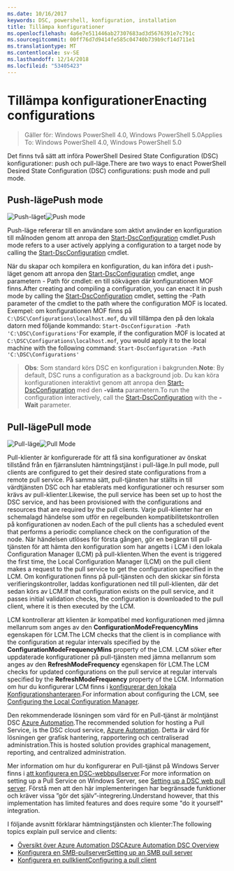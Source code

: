 ```yaml
---
ms.date: 10/16/2017
keywords: DSC, powershell, konfiguration, installation
title: Tillämpa konfigurationer
ms.openlocfilehash: 4a6e7e511446ab27307683ad3d5676391e7c791c
ms.sourcegitcommit: 00ff76d7d9414fe585c04740b739b9cf14d711e1
ms.translationtype: MT
ms.contentlocale: sv-SE
ms.lasthandoff: 12/14/2018
ms.locfileid: "53405423"
---
```

# <a name="enacting-configurations"></a><span data-ttu-id="d179f-103">Tillämpa konfigurationer</span><span class="sxs-lookup"><span data-stu-id="d179f-103">Enacting configurations</span></span>

><span data-ttu-id="d179f-104">Gäller för: Windows PowerShell 4.0, Windows PowerShell 5.0</span><span class="sxs-lookup"><span data-stu-id="d179f-104">Applies To: Windows PowerShell 4.0, Windows PowerShell 5.0</span></span>

<span data-ttu-id="d179f-105">Det finns två sätt att införa PowerShell Desired State Configuration (DSC) konfigurationer: push och pull-läge.</span><span class="sxs-lookup"><span data-stu-id="d179f-105">There are two ways to enact PowerShell Desired State Configuration (DSC) configurations: push mode and pull mode.</span></span>

## <a name="push-mode"></a><span data-ttu-id="d179f-106">Push-läge</span><span class="sxs-lookup"><span data-stu-id="d179f-106">Push mode</span></span>

<span data-ttu-id="d179f-107">![Push-läget](../images/pushModel.png "push hur fungerar det")</span><span class="sxs-lookup"><span data-stu-id="d179f-107">![Push mode](../images/pushModel.png "How push mode works")</span></span>

<span data-ttu-id="d179f-108">Push-läge refererar till en användare som aktivt använder en konfiguration till målnoden genom att anropa den [Start-DscConfiguration](/powershell/module/psdesiredstateconfiguration/start-dscconfiguration) cmdlet.</span><span class="sxs-lookup"><span data-stu-id="d179f-108">Push mode refers to a user actively applying a configuration to a target node by calling the [Start-DscConfiguration](/powershell/module/psdesiredstateconfiguration/start-dscconfiguration) cmdlet.</span></span>

<span data-ttu-id="d179f-109">När du skapar och kompilera en konfiguration, du kan införa det i push-läget genom att anropa den [Start-DscConfiguration](/powershell/module/psdesiredstateconfiguration/start-dscconfiguration) cmdlet, ange parametern - Path för cmdlet: en till sökvägen där konfigurationen MOF finns.</span><span class="sxs-lookup"><span data-stu-id="d179f-109">After creating and compiling a configuration, you can enact it in push mode by calling the [Start-DscConfiguration](/powershell/module/psdesiredstateconfiguration/start-dscconfiguration) cmdlet, setting the -Path parameter of the cmdlet to the path where the configuration MOF is located.</span></span>
<span data-ttu-id="d179f-110">Exempel: om konfigurationen MOF finns på `C:\DSC\Configurations\localhost.mof`, du vill tillämpa den på den lokala datorn med följande kommando: `Start-DscConfiguration -Path 'C:\DSC\Configurations'`</span><span class="sxs-lookup"><span data-stu-id="d179f-110">For example, if the configuration MOF is located at `C:\DSC\Configurations\localhost.mof`, you would apply it to the local machine with the following command: `Start-DscConfiguration -Path 'C:\DSC\Configurations'`</span></span>

> <span data-ttu-id="d179f-111">__Obs__: Som standard körs DSC en konfiguration i bakgrunden.</span><span class="sxs-lookup"><span data-stu-id="d179f-111">__Note__: By default, DSC runs a configuration as a background job.</span></span> <span data-ttu-id="d179f-112">Du kan köra konfigurationen interaktivt genom att anropa den [Start-DscConfiguration](/powershell/module/psdesiredstateconfiguration/start-dscconfiguration) med den __-vänta__ parametern.</span><span class="sxs-lookup"><span data-stu-id="d179f-112">To run the configuration interactively, call the [Start-DscConfiguration](/powershell/module/psdesiredstateconfiguration/start-dscconfiguration) with the __-Wait__ parameter.</span></span>

## <a name="pull-mode"></a><span data-ttu-id="d179f-113">Pull-läge</span><span class="sxs-lookup"><span data-stu-id="d179f-113">Pull mode</span></span>

<span data-ttu-id="d179f-114">![Pull-läge](../images/pullModel.png "hämta hur fungerar det")</span><span class="sxs-lookup"><span data-stu-id="d179f-114">![Pull Mode](../images/pullModel.png "How pull mode works")</span></span>

<span data-ttu-id="d179f-115">Pull-klienter är konfigurerade för att få sina konfigurationer av önskat tillstånd från en fjärransluten hämtningstjänst i pull-läge.</span><span class="sxs-lookup"><span data-stu-id="d179f-115">In pull mode, pull clients are configured to get their desired state configurations from a remote pull service.</span></span>
<span data-ttu-id="d179f-116">På samma sätt, pull-tjänsten har ställts in till värdtjänsten DSC och har etablerats med konfigurationer och resurser som krävs av pull-klienter.</span><span class="sxs-lookup"><span data-stu-id="d179f-116">Likewise, the pull service has been set up to host the DSC service, and has been provisioned with the configurations and resources that are required by the pull clients.</span></span>
<span data-ttu-id="d179f-117">Varje pull-klienter har en schemalagd händelse som utför en regelbunden kompatibilitetskontrollen på konfigurationen av noden.</span><span class="sxs-lookup"><span data-stu-id="d179f-117">Each of the pull clients has a scheduled event that performs a periodic compliance check on the configuration of the node.</span></span>
<span data-ttu-id="d179f-118">När händelsen utlöses för första gången, gör en begäran till pull-tjänsten för att hämta den konfiguration som har angetts i LCM i den lokala Configuration Manager (LCM) på pull-klienten.</span><span class="sxs-lookup"><span data-stu-id="d179f-118">When the event is triggered the first time, the Local Configuration Manager (LCM) on the pull client makes a request to the pull service to get the configuration specified in the LCM.</span></span>
<span data-ttu-id="d179f-119">Om konfigurationen finns på pull-tjänsten och den skickar sin första verifieringskontroller, laddas konfigurationen ned till pull-klienten, där det sedan körs av LCM.</span><span class="sxs-lookup"><span data-stu-id="d179f-119">If that configuration exists on the pull service, and it passes initial validation checks, the configuration is downloaded to the pull client, where it is then executed by the LCM.</span></span>

<span data-ttu-id="d179f-120">LCM kontrollerar att klienten är kompatibel med konfigurationen med jämna mellanrum som anges av den **ConfigurationModeFrequencyMins** egenskapen för LCM.</span><span class="sxs-lookup"><span data-stu-id="d179f-120">The LCM checks that the client is in compliance with the configuration at regular intervals specified by the **ConfigurationModeFrequencyMins** property of the LCM.</span></span>
<span data-ttu-id="d179f-121">LCM söker efter uppdaterade konfigurationer på pull-tjänsten med jämna mellanrum som anges av den **RefreshModeFrequency** egenskapen för LCM.</span><span class="sxs-lookup"><span data-stu-id="d179f-121">The LCM checks for updated configurations on the pull service at regular intervals specified by the **RefreshModeFrequency** property of the LCM.</span></span>
<span data-ttu-id="d179f-122">Information om hur du konfigurerar LCM finns i [konfigurerar den lokala Konfigurationshanteraren](../managing-nodes/metaConfig.md).</span><span class="sxs-lookup"><span data-stu-id="d179f-122">For information about configuring the LCM, see [Configuring the Local Configuration Manager](../managing-nodes/metaConfig.md).</span></span>

<span data-ttu-id="d179f-123">Den rekommenderade lösningen som värd för en Pull-tjänst är molntjänst DSC [Azure Automation](https://azure.microsoft.com/services/automation/).</span><span class="sxs-lookup"><span data-stu-id="d179f-123">The recommended solution for hosting a Pull Service, is the DSC cloud service, [Azure Automation](https://azure.microsoft.com/services/automation/).</span></span>
<span data-ttu-id="d179f-124">Detta är värd för lösningen ger grafisk hantering, rapportering och centraliserad administration.</span><span class="sxs-lookup"><span data-stu-id="d179f-124">This is hosted solution provides graphical management, reporting, and centralized administration.</span></span>

<span data-ttu-id="d179f-125">Mer information om hur du konfigurerar en Pull-tjänst på Windows Server finns i [att konfigurera en DSC-webbpullserver](pullServer.md).</span><span class="sxs-lookup"><span data-stu-id="d179f-125">For more information on setting up a Pull Service on Windows Server, see [Setting up a DSC web pull server](pullServer.md).</span></span>
<span data-ttu-id="d179f-126">Förstå men att den här implementeringen har begränsade funktioner och kräver vissa ”gör det själv”-integrering.</span><span class="sxs-lookup"><span data-stu-id="d179f-126">Understand however, that this implementation has limited features and does require some "do it yourself" integration.</span></span>

<span data-ttu-id="d179f-127">I följande avsnitt förklarar hämtningstjänsten och klienter:</span><span class="sxs-lookup"><span data-stu-id="d179f-127">The following topics explain pull service and clients:</span></span>

- [<span data-ttu-id="d179f-128">Översikt över Azure Automation DSC</span><span class="sxs-lookup"><span data-stu-id="d179f-128">Azure Automation DSC Overview</span></span>](https://docs.microsoft.com/en-us/azure/automation/automation-dsc-overview)
- [<span data-ttu-id="d179f-129">Konfigurera en SMB-pullserver</span><span class="sxs-lookup"><span data-stu-id="d179f-129">Setting up an SMB pull server</span></span>](pullServerSMB.md)
- [<span data-ttu-id="d179f-130">Konfigurera en pullklient</span><span class="sxs-lookup"><span data-stu-id="d179f-130">Configuring a pull client</span></span>](pullClientConfigID.md)
